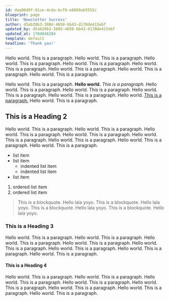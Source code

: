 ```yaml
---
id: daa08d9f-91ce-4cda-bcf6-e8869ab5552c
blueprint: page
title: 'Newsletter Success'
author: d5ab20b3-388d-4650-bb43-d170de415ebf
updated_by: d5ab20b3-388d-4650-bb43-d170de415ebf
updated_at: 1704846204
template: default
headline: 'Thank you!'
---
```

Hello world.  This is a paragraph.  Hello world.  This is a paragraph.  Hello world.  This is a paragraph.  Hello world.  This is a paragraph.  Hello world.  This is a paragraph.  Hello world.  This is a paragraph.  Hello world.  This is a paragraph.  Hello world.  This is a paragraph.

Hello world.  This is a paragraph.  **Hello world.**  _This is a paragraph._  Hello world.  This is a paragraph.  Hello world.  This is a paragraph.  Hello world.  This is a paragraph.  Hello world.  This is a paragraph.  Hello world.  [This is a paragraph.](https://google.com)  Hello world.  This is a paragraph.

## This is a Heading 2

Hello world.  This is a paragraph.  Hello world.  This is a paragraph.  Hello world.  This is a paragraph.  Hello world.  This is a paragraph.  Hello world.  This is a paragraph.  Hello world.  This is a paragraph.  Hello world.  This is a paragraph.  Hello world.  This is a paragraph.

- list item
- list item
  - indented list item
  - indented list item
- list item

1. ordered list item
2. ordered list item

> This is a blockquote.  Hello lala yoyo. This is a blockquote.  Hello lala yoyo.  This is a blockquote.  Hello lala yoyo.  This is a blockquote.  Hello lala yoyo.

### This is a Heading 3

Hello world.  This is a paragraph.  Hello world.  This is a paragraph.  Hello world.  This is a paragraph.  Hello world.  This is a paragraph.  Hello world.  This is a paragraph.  Hello world.  This is a paragraph.  Hello world.  This is a paragraph.  Hello world.  This is a paragraph.

#### This is a Heading 4

Hello world.  This is a paragraph.  Hello world.  This is a paragraph.  Hello world.  This is a paragraph.  Hello world.  This is a paragraph.  Hello world.  This is a paragraph.  Hello world.  This is a paragraph.  Hello world.  This is a paragraph.  Hello world.  This is a paragraph.